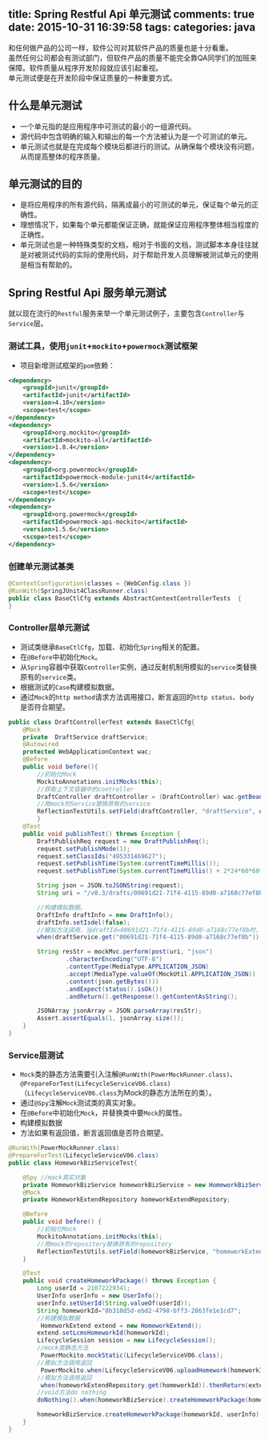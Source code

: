 title: Spring Restful Api 单元测试
comments: true
date: 2015-10-31 16:39:58
tags:
categories: java
---

和任何做产品的公司一样，软件公司对其软件产品的质量也是十分看重。  
虽然任何公司都会有测试部门，但软件产品的质量不能完全靠QA同学们的加班来保障。软件质量从程序开发阶段就应该引起重视。  
单元测试便是在开发阶段中保证质量的一种重要方式。

<!--more-->
## 什么是单元测试
* 一个单元指的是应用程序中可测试的最小的一组源代码。
* 源代码中包含明确的输入和输出的每一个方法被认为是一个可测试的单元。
* 单元测试也就是在完成每个模块后都进行的测试。从确保每个模块没有问题，从而提高整体的程序质量。

## 单元测试的目的
* 是将应用程序的所有源代码，隔离成最小的可测试的单元，保证每个单元的正确性。
* 理想情况下，如果每个单元都能保证正确，就能保证应用程序整体相当程度的正确性。
* 单元测试也是一种特殊类型的文档，相对于书面的文档，测试脚本本身往往就是对被测试代码的实际的使用代码，对于帮助开发人员理解被测试单元的使用是相当有帮助的。

## Spring Restful Api 服务单元测试
就以现在流行的`Restful`服务来举一个单元测试例子，主要包含`Controller`与`Service`层。

### 测试工具，使用`junit`+`mockito`+`powermock`测试框架
* 项目新增测试框架的`pom`依赖：
```xml
<dependency>
    <groupId>junit</groupId>
    <artifactId>junit</artifactId>
    <version>4.10</version>
    <scope>test</scope>
</dependency>
<dependency>
    <groupId>org.mockito</groupId>
    <artifactId>mockito-all</artifactId>
	<version>1.8.4</version>
</dependency>
<dependency>
    <groupId>org.powermock</groupId>
    <artifactId>powermock-module-junit4</artifactId>
    <version>1.5.6</version>
    <scope>test</scope>
</dependency>
<dependency>
    <groupId>org.powermock</groupId>
    <artifactId>powermock-api-mockito</artifactId>
    <version>1.5.6</version>
    <scope>test</scope>
</dependency>
```
### 创建单元测试基类
```java
@ContextConfiguration(classes = {WebConfig.class })
@RunWith(SpringJUnit4ClassRunner.class)  
public class BaseCtlCfg extends AbstractContextControllerTests  {
}
```

### Controller层单元测试
* 测试类继承`BaseCtlCfg`，加载、初始化`Spring`相关的配置。
* 在`@Before`中初始化`Mock`。
* 从`Spring`容器中获取`Controller`实例，通过反射机制用模拟的`service`类替换原有的`service`类。
* 根据测试的`Case`构建模拟数据。
* 通过`Mock`的`http method`请求方法调用接口，断言返回的`http status`、`body`是否符合期望。
```java
public class DraftControllerTest extends BaseCtlCfg{
    @Mock
    private  DraftService draftService;
    @Autowired
    protected WebApplicationContext wac;
    @Before
    public void before(){
        //初始化Mock
        MockitoAnnotations.initMocks(this);
        //获取上下文容器中的controller
        DraftController draftController = (DraftController) wac.getBean("draftController");
        //用mock的Service替换原有的service
        ReflectionTestUtils.setField(draftController, "draftService", draftService);
        }
    @Test
    public void publishTest() throws Exception {
        DraftPublishReq request = new DraftPublishReq();
        request.setPublishMode(1);
        request.setClassIds("495331469627");
        request.setPublishTime(System.currentTimeMillis());
        request.setPublishTime(System.currentTimeMillis() + 2*24*60*60*1000);

        String json = JSON.toJSONString(request);
        String uri = "/v0.3/drafts/00691d21-71f4-4115-89d0-a7168c77ef8b/actions/publish";

        //构建模拟数据。
        DraftInfo draftInfo = new DraftInfo();
        draftInfo.setIsdel(false);
        //模拟方法调用，当draftId=00691d21-71f4-4115-89d0-a7168c77ef8b时，return draftInfo对象
        when(draftService.get("00691d21-71f4-4115-89d0-a7168c77ef8b")).thenReturn(draftInfo);

        String resStr = mockMvc.perform(post(uri, "json")
                .characterEncoding("UTF-8")
                .contentType(MediaType.APPLICATION_JSON)
                .accept(MediaType.valueOf(MockUtil.APPLICATION_JSON))
                .content(json.getBytes()))
                .andExpect(status().isOk())
                .andReturn().getResponse().getContentAsString();

        JSONArray jsonArray = JSON.parseArray(resStr);
        Assert.assertEquals(1, jsonArray.size());
    }
}
```

### Service层测试
* `Mock`类的静态方法需要引入注解`@RunWith(PowerMockRunner.class)`、`@PrepareForTest(LifecycleServiceV06.class)`（`LifecycleServiceV06.class`为Mock的静态方法所在的类）。
* 通过`@Spy`注解`Mock`测试类的真实对象。
* 在`@Before`中初始化`Mock`，并替换类中要`Mock`的属性。
* 构建模拟数据
* 方法如果有返回值，断言返回值是否符合期望。
```java
@RunWith(PowerMockRunner.class)
@PrepareForTest(LifecycleServiceV06.class)
public class HomeworkBizServiceTest{

    @Spy //mock真实对象
    private HomeworkBizService homeworkBizService = new HomeworkBizService();
    @Mock
    private HomeworkExtendRepository homeworkExtendRepository;

    @Before
    public void before() {
        //初始化Mock
        MockitoAnnotations.initMocks(this);
        //用mock的repository替换原有的repository
        ReflectionTestUtils.setField(homeworkBizService, "homeworkExtendRepository", homeworkExtendRepository);
    }

    @Test
    public void createHomeworkPackage() throws Exception {
        Long userId = 2107222934l;
        UserInfo userInfo = new UserInfo();
        userInfo.setUserId(String.valueOf(userId));
        String homeworkId="8b310d5d-ebd2-4798-bff3-2863fe1e1cd7";
        //构建模拟数据
         HomeworkExtend extend = new HomeworkExtend();
        extend.setLcmsHomeworkId(homeworkId);
        LifecycleSession session = new LifecycleSession();
        //mock类静态方法
         PowerMockito.mockStatic(LifecycleServiceV06.class);
        //模拟方法调用返回
         PowerMockito.when(LifecycleServiceV06.uploadHomework(homeworkId, userId)).thenReturn(session);
        //模拟方法调用返回
         when(homeworkExtendRepository.get(homeworkId)).thenReturn(extend);
        //void方法do nothing
        doNothing().when(homeworkBizService).createHomeworkPackage(homeworkId,session);

        homeworkBizService.createHomeworkPackage(homeworkId, userInfo);
    }
}
```
